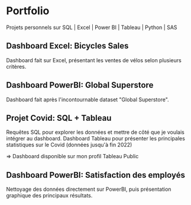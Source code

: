 # Portfolio

Projets personnels sur SQL | Excel | Power BI | Tableau | Python | SAS

## Dashboard Excel: Bicycles Sales

Dashboard fait sur Excel, présentant les ventes de vélos selon plusieurs critères.

## Dashboard PowerBI: Global Superstore

Dashboard fait après l'incontournable dataset "Global Superstore".

## Projet Covid: SQL + Tableau

Requêtes SQL pour explorer les données et mettre de côté que je voulais intégrer au dashboard. 
Dashboard Tableau pour présenter les principales statistiques sur le Covid (données jusqu'à fin 2022)

=> Dashboard disponible sur mon profil Tableau Public

## Dashboard PowerBI: Satisfaction des employés

Nettoyage des données directement sur PowerBI, puis présentation graphique des principaux résultats.

